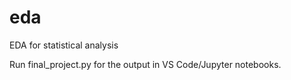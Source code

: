 # eda
EDA for statistical analysis

Run final_project.py for the output in VS Code/Jupyter notebooks.
